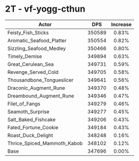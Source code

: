 # 2T - vf-yogg-cthun
| Actor | DPS | Increase |
|---|:---:|:---:|
|Feisty_Fish_Sticks|350589|0.83%|
|Aromatic_Seafood_Platter|350554|0.82%|
|Sizzling_Seafood_Medley|350466|0.80%|
|Timely_Demise|349894|0.63%|
|Great_Cerulean_Sea|349731|0.59%|
|Revenge_Served_Cold|349705|0.58%|
|Thousandbone_Tongueslicer|349641|0.56%|
|Draconic_Augment_Rune|349370|0.48%|
|Dreambound_Augment_Rune|349346|0.47%|
|Filet_of_Fangs|349279|0.46%|
|Seamoth_Surprise|349277|0.45%|
|Salt_Baked_Fishcake|349206|0.43%|
|Fated_Fortune_Cookie|349184|0.43%|
|Roast_Duck_Delight|348248|0.16%|
|Thrice_Spiced_Mammoth_Kabob|348102|0.12%|
|Base|347696|0.00%|
